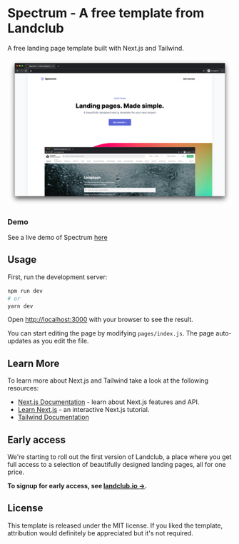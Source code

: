 # Spectrum - A free template from Landclub
A free landing page template built with Next.js and Tailwind.

![Screenshot of Spectrum template](/preview.jpg)

### Demo
See a live demo of Spectrum [here](https://landclub.io/preview/spectrum)

## Usage

First, run the development server:

```bash
npm run dev
# or
yarn dev
```

Open [http://localhost:3000](http://localhost:3000) with your browser to see the result.

You can start editing the page by modifying `pages/index.js`. The page auto-updates as you edit the file.

## Learn More

To learn more about Next.js and Tailwind take a look at the following resources:

- [Next.js Documentation](https://nextjs.org/docs) - learn about Next.js features and API.
- [Learn Next.js](https://nextjs.org/learn) - an interactive Next.js tutorial.
- [Tailwind Documentation](https://tailwindcss.com/docs)

## Early access
We're starting to roll out the first version of Landclub, a place where you get full access to a selection of beautifully designed landing pages, all for one price.

**To signup for early access, see [landclub.io →](https://landclub.io).**

## License

This template is released under the MIT license. If you liked the template, attribution would definitely be appreciated but it's not required.